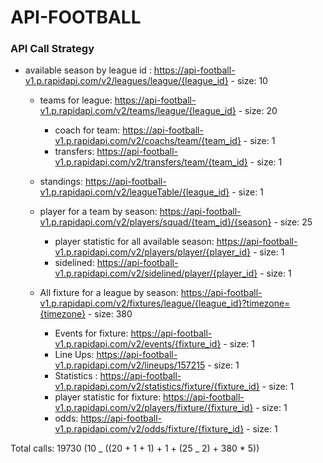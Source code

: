 # API-FOOTBALL

### API Call Strategy

- available season by league id : https://api-football-v1.p.rapidapi.com/v2/leagues/league/{league_id} - size: 10

  - teams for league: https://api-football-v1.p.rapidapi.com/v2/teams/league/{league_id} - size: 20

    - coach for team: https://api-football-v1.p.rapidapi.com/v2/coachs/team/{team_id} - size: 1
    - transfers: https://api-football-v1.p.rapidapi.com/v2/transfers/team/{team_id} - size: 1

  - standings: https://api-football-v1.p.rapidapi.com/v2/leagueTable/{league_id} - size: 1
  - player for a team by season: https://api-football-v1.p.rapidapi.com/v2/players/squad/{team_id}/{season} - size: 25

    - player statistic for all available season: https://api-football-v1.p.rapidapi.com/v2/players/player/{player_id} - size: 1
    - sidelined: https://api-football-v1.p.rapidapi.com/v2/sidelined/player/{player_id} - size: 1

  - All fixture for a league by season: https://api-football-v1.p.rapidapi.com/v2/fixtures/league/{league_id}?timezone={timezone} - size: 380
    - Events for fixture: https://api-football-v1.p.rapidapi.com/v2/events/{fixture_id} - size: 1
    - Line Ups: https://api-football-v1.p.rapidapi.com/v2/lineups/157215 - size: 1
    - Statistics : https://api-football-v1.p.rapidapi.com/v2/statistics/fixture/{fixture_id} - size: 1
    - player statistic for fixture: https://api-football-v1.p.rapidapi.com/v2/players/fixture/{fixture_id} - size: 1
    - odds: https://api-football-v1.p.rapidapi.com/v2/odds/fixture/{fixture_id} - size: 1

Total calls: 19730 (10 _ ((20 + 1 + 1) + 1 + (25 _ 2) + 380 \* 5))
